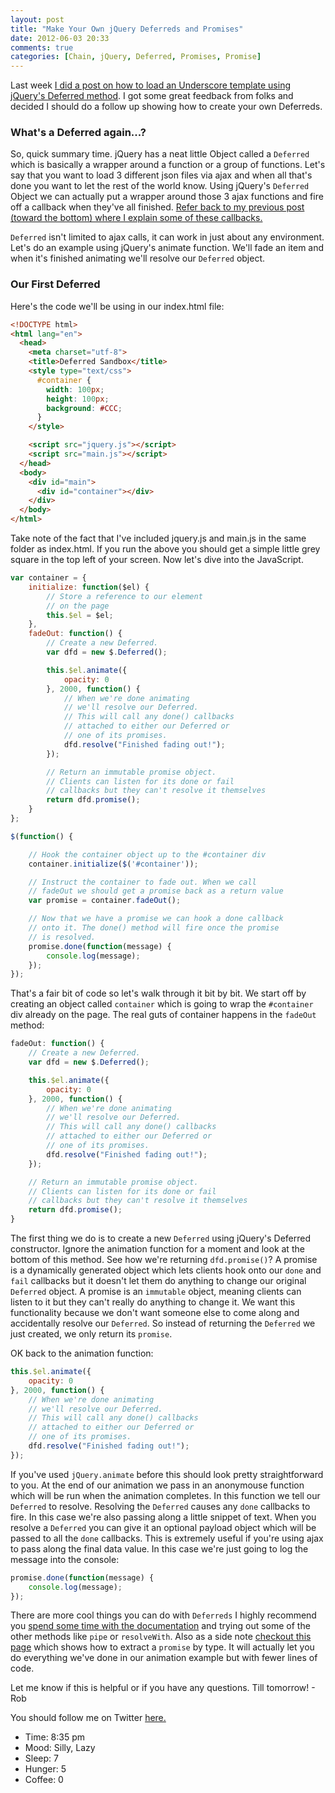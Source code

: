 ```yaml
---
layout: post
title: "Make Your Own jQuery Deferreds and Promises"
date: 2012-06-03 20:33
comments: true
categories: [Chain, jQuery, Deferred, Promises, Promise]
---
```


Last week [I did a post on how to load an Underscore template using jQuery's Deferred method](http://robdodson.me/blog/2012/05/30/using-jquery-deferred-to-load-an-underscore-template/). I got some great feedback from folks and decided I should do a follow up showing how to create your own Deferreds.

<!--more-->

### What's a Deferred again...?

So, quick summary time. jQuery has a neat little Object called a `Deferred` which is basically a wrapper around a function or a group of functions. Let's say that you want to load 3 different json files via ajax and when all that's done you want to let the rest of the world know. Using jQuery's `Deferred` Object we can actually put a wrapper around those 3 ajax functions and fire off a callback when they've all finished. [Refer back to my previous post (toward the bottom) where I explain some of these callbacks.](http://robdodson.me/blog/2012/05/30/using-jquery-deferred-to-load-an-underscore-template/)

`Deferred` isn't limited to ajax calls, it can work in just about any environment. Let's do an example using jQuery's animate function. We'll fade an item and when it's finished animating we'll resolve our `Deferred` object.

### Our First Deferred

Here's the code we'll be using in our index.html file:

``` html index.html
<!DOCTYPE html>
<html lang="en">
  <head>
    <meta charset="utf-8">
    <title>Deferred Sandbox</title>
    <style type="text/css">
      #container {
        width: 100px;
        height: 100px;
        background: #CCC;
      }
    </style>

    <script src="jquery.js"></script>
    <script src="main.js"></script>
  </head>
  <body>
    <div id="main">
      <div id="container"></div>
    </div>
  </body>
</html>
```

Take note of the fact that I've included jquery.js and main.js in the same folder as index.html. If you run the above you should get a simple little grey square in the top left of your screen. Now let's dive into the JavaScript.

``` js main.js
var container = {
    initialize: function($el) {
        // Store a reference to our element
        // on the page
        this.$el = $el;
    },
    fadeOut: function() {
        // Create a new Deferred.
        var dfd = new $.Deferred();

        this.$el.animate({
            opacity: 0
        }, 2000, function() {
            // When we're done animating
            // we'll resolve our Deferred.
            // This will call any done() callbacks
            // attached to either our Deferred or
            // one of its promises.
            dfd.resolve("Finished fading out!");
        });

        // Return an immutable promise object.
        // Clients can listen for its done or fail
        // callbacks but they can't resolve it themselves
        return dfd.promise();
    }
};

$(function() {

    // Hook the container object up to the #container div
    container.initialize($('#container'));

    // Instruct the container to fade out. When we call
    // fadeOut we should get a promise back as a return value
    var promise = container.fadeOut();

    // Now that we have a promise we can hook a done callback
    // onto it. The done() method will fire once the promise
    // is resolved.
    promise.done(function(message) {
        console.log(message);
    });
});
```

That's a fair bit of code so let's walk through it bit by bit. We start off by creating an object called `container` which is going to wrap the `#container` div already on the page. The real guts of container happens in the `fadeOut` method:

``` js
fadeOut: function() {
    // Create a new Deferred.
    var dfd = new $.Deferred();

    this.$el.animate({
        opacity: 0
    }, 2000, function() {
        // When we're done animating
        // we'll resolve our Deferred.
        // This will call any done() callbacks
        // attached to either our Deferred or
        // one of its promises.
        dfd.resolve("Finished fading out!");
    });

    // Return an immutable promise object.
    // Clients can listen for its done or fail
    // callbacks but they can't resolve it themselves
    return dfd.promise();
}
```
The first thing we do is to create a new `Deferred` using jQuery's Deferred constructor. Ignore the animation function for a moment and look at the bottom of this method. See how we're returning `dfd.promise()`? A promise is a dynamically generated object which lets clients hook onto our `done` and `fail` callbacks but it doesn't let them do anything to change our original `Deferred` object. A promise is an `immutable` object, meaning clients can listen to it but they can't really do anything to change it. We want this functionality because we don't want someone else to come along and accidentally resolve our `Deferred`. So instead of returning the `Deferred` we just created, we only return its `promise`.

OK back to the animation function:

``` js
this.$el.animate({
    opacity: 0
}, 2000, function() {
    // When we're done animating
    // we'll resolve our Deferred.
    // This will call any done() callbacks
    // attached to either our Deferred or
    // one of its promises.
    dfd.resolve("Finished fading out!");
});
```
If you've used `jQuery.animate` before this should look pretty straightforward to you. At the end of our animation we pass in an anonymouse function which will be run when the animation completes. In this function we tell our `Deferred` to resolve. Resolving the `Deferred` causes any `done` callbacks to fire. In this case we're also passing along a little snippet of text. When you resolve a `Deferred` you can give it an optional payload object which will be passed to all the `done` callbacks. This is extremely useful if you're using ajax to pass along the final data value. In this case we're just going to log the message into the console:

``` js
promise.done(function(message) {
    console.log(message);
});
```
There are more cool things you can do with `Deferreds` I highly recommend you [spend some time with the documentation](http://api.jquery.com/category/deferred-object/) and trying out some of the other methods like `pipe` or `resolveWith`. Also as a side note [checkout this page](http://api.jquery.com/promise/) which shows how to extract a `promise` by type. It will actually let you do everything we've done in our animation example but with fewer lines of code.

Let me know if this is helpful or if you have any questions. Till tomorrow! - Rob

You should follow me on Twitter [here.](http://twitter.com/rob_dodson)

- Time: 8:35 pm
- Mood: Silly, Lazy
- Sleep: 7
- Hunger: 5
- Coffee: 0
